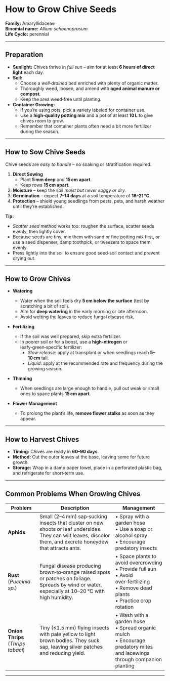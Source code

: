 # How to Grow Chive Seeds

**Family:** Amaryllidaceae  
**Binomial name:** _Allium schoenoprasum_  
**Life Cycle:** perennial  

---

## Preparation

- **Sunlight:** Chives thrive in *full sun* – aim for at least **6 hours of direct light** each day.  
- **Soil:**  
  - Choose a *well‑drained* bed enriched with plenty of organic matter.  
  - Thoroughly weed, loosen, and amend with **aged animal manure or compost**.  
  - Keep the area weed‑free until planting.  
- **Container Growing:**  
  - If you’re using pots, pick a variety labeled for container use.  
  - Use a **high‑quality potting mix** and a pot of at least **10 L** to give chives room to grow.  
  - Remember that container plants often need a bit more fertilizer during the season.

---

## How to Sow Chive Seeds

Chive seeds are *easy to handle* – no soaking or stratification required.

1. **Direct Sowing**  
   - Plant **5 mm deep** and **15 cm apart**.  
   - Keep rows **15 cm apart**.  
2. **Moisture** – keep the soil *moist but never soggy or dry*.  
3. **Germination** – expect **7–14 days** at a soil temperature of **18–21 °C**.  
4. **Protection** – shield young seedlings from pests, pets, and harsh weather until they’re established.  

**Tip:**  
- *Scatter seed* method works too: roughen the surface, scatter seeds evenly, then lightly cover.  
- Because seeds are tiny, mix them with sand or fine potting mix first, or use a seed dispenser, damp toothpick, or tweezers to space them evenly.  
- Press lightly into the soil to ensure good seed‑soil contact and prevent drying out.  

---

## How to Grow Chives

- **Watering**  
  - Water when the soil feels dry **5 cm below the surface** (test by scratching a bit of soil).  
  - Aim for **deep watering** in the early morning or late afternoon.  
  - Avoid wetting the leaves to reduce fungal disease risk.  

- **Fertilizing**  
  - If the soil was well prepared, skip extra fertilizer.  
  - In poorer soil or for a boost, use a **high‑nitrogen** or leafy‑green‑specific fertilizer:  
    - *Slow‑release*: apply at transplant or when seedlings reach **5–10 cm** tall.  
    - *Liquid*: apply at the recommended rate and frequency during the growing season.  

- **Thinning**  
  - When seedlings are large enough to handle, pull out weak or small ones to space plants **15 cm apart**.  

- **Flower Management**  
  - To prolong the plant’s life, **remove flower stalks** as soon as they appear.

---

## How to Harvest Chives

- **Timing:** Chives are ready in **60–90 days**.  
- **Method:** Cut the outer leaves at the base, leaving some for future growth.  
- **Storage:** Wrap in a damp paper towel, place in a perforated plastic bag, and refrigerate for short‑term use.

---

## Common Problems When Growing Chives

| Problem | Description | Management |
|---------|-------------|------------|
| **Aphids** | Small (2–4 mm) sap‑sucking insects that cluster on new shoots or leaf undersides. They can wilt leaves, discolor them, and excrete honeydew that attracts ants. | • Spray with a garden hose<br>• Use a soap or alcohol spray<br>• Encourage predatory insects |
| **Rust** (_Puccinia sp._) | Fungal disease producing brown‑to‑orange raised spots or patches on foliage. Spreads by wind or water, especially at 10–20 °C with high humidity. | • Space plants to avoid overcrowding<br>• Provide full sun<br>• Avoid over‑fertilizing<br>• Remove dead plants<br>• Practice crop rotation |
| **Onion Thrips** (_Thrips tabaci_) | Tiny (≤1.5 mm) flying insects with pale yellow to light brown bodies. They suck sap, leaving silver patches and reducing yield. | • Wash with a garden hose<br>• Spread organic mulch<br>• Encourage predatory mites and lacewings through companion planting |

---